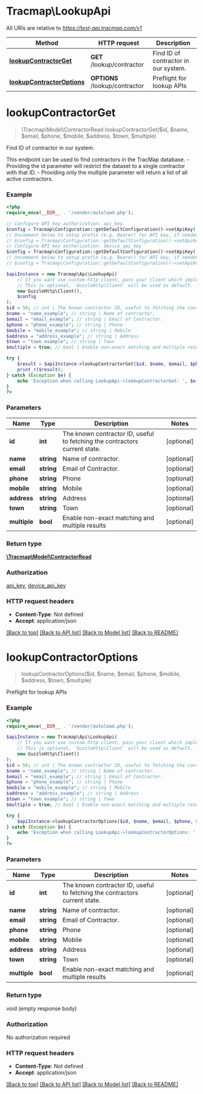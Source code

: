 # Tracmap\LookupApi

All URIs are relative to *https://test-api.tracmap.com/v1*

Method | HTTP request | Description
------------- | ------------- | -------------
[**lookupContractorGet**](LookupApi.md#lookupContractorGet) | **GET** /lookup/contractor | Find ID of contractor in our system.
[**lookupContractorOptions**](LookupApi.md#lookupContractorOptions) | **OPTIONS** /lookup/contractor | Preflight for lookup APIs


# **lookupContractorGet**
> \Tracmap\Model\ContractorRead lookupContractorGet($id, $name, $email, $phone, $mobile, $address, $town, $multiple)

Find ID of contractor in our system.

This endpoint can be used to find contractors in the TracMap database.  - Providing the id parameter will restrict the dataset to a single contractor with that ID.  - Providing only the multiple parameter will return a list of all active contractors.

### Example
```php
<?php
require_once(__DIR__ . '/vendor/autoload.php');

// Configure API key authorization: api_key
$config = Tracmap\Configuration::getDefaultConfiguration()->setApiKey('token', 'YOUR_API_KEY');
// Uncomment below to setup prefix (e.g. Bearer) for API key, if needed
// $config = Tracmap\Configuration::getDefaultConfiguration()->setApiKeyPrefix('token', 'Bearer');
// Configure API key authorization: device_api_key
$config = Tracmap\Configuration::getDefaultConfiguration()->setApiKey('hash', 'YOUR_API_KEY');
// Uncomment below to setup prefix (e.g. Bearer) for API key, if needed
// $config = Tracmap\Configuration::getDefaultConfiguration()->setApiKeyPrefix('hash', 'Bearer');

$apiInstance = new Tracmap\Api\LookupApi(
    // If you want use custom http client, pass your client which implements `GuzzleHttp\ClientInterface`.
    // This is optional, `GuzzleHttp\Client` will be used as default.
    new GuzzleHttp\Client(),
    $config
);
$id = 56; // int | The known contractor ID, useful to fetching the contractors current state.
$name = "name_example"; // string | Name of contractor.
$email = "email_example"; // string | Email of Contractor.
$phone = "phone_example"; // string | Phone
$mobile = "mobile_example"; // string | Mobile
$address = "address_example"; // string | Address
$town = "town_example"; // string | Town
$multiple = true; // bool | Enable non-exact matching and multiple results

try {
    $result = $apiInstance->lookupContractorGet($id, $name, $email, $phone, $mobile, $address, $town, $multiple);
    print_r($result);
} catch (Exception $e) {
    echo 'Exception when calling LookupApi->lookupContractorGet: ', $e->getMessage(), PHP_EOL;
}
?>
```

### Parameters

Name | Type | Description  | Notes
------------- | ------------- | ------------- | -------------
 **id** | **int**| The known contractor ID, useful to fetching the contractors current state. | [optional]
 **name** | **string**| Name of contractor. | [optional]
 **email** | **string**| Email of Contractor. | [optional]
 **phone** | **string**| Phone | [optional]
 **mobile** | **string**| Mobile | [optional]
 **address** | **string**| Address | [optional]
 **town** | **string**| Town | [optional]
 **multiple** | **bool**| Enable non-exact matching and multiple results | [optional]

### Return type

[**\Tracmap\Model\ContractorRead**](../Model/ContractorRead.md)

### Authorization

[api_key](../../README.md#api_key), [device_api_key](../../README.md#device_api_key)

### HTTP request headers

 - **Content-Type**: Not defined
 - **Accept**: application/json

[[Back to top]](#) [[Back to API list]](../../README.md#documentation-for-api-endpoints) [[Back to Model list]](../../README.md#documentation-for-models) [[Back to README]](../../README.md)

# **lookupContractorOptions**
> lookupContractorOptions($id, $name, $email, $phone, $mobile, $address, $town, $multiple)

Preflight for lookup APIs

### Example
```php
<?php
require_once(__DIR__ . '/vendor/autoload.php');

$apiInstance = new Tracmap\Api\LookupApi(
    // If you want use custom http client, pass your client which implements `GuzzleHttp\ClientInterface`.
    // This is optional, `GuzzleHttp\Client` will be used as default.
    new GuzzleHttp\Client()
);
$id = 56; // int | The known contractor ID, useful to fetching the contractors current state.
$name = "name_example"; // string | Name of contractor.
$email = "email_example"; // string | Email of Contractor.
$phone = "phone_example"; // string | Phone
$mobile = "mobile_example"; // string | Mobile
$address = "address_example"; // string | Address
$town = "town_example"; // string | Town
$multiple = true; // bool | Enable non-exact matching and multiple results

try {
    $apiInstance->lookupContractorOptions($id, $name, $email, $phone, $mobile, $address, $town, $multiple);
} catch (Exception $e) {
    echo 'Exception when calling LookupApi->lookupContractorOptions: ', $e->getMessage(), PHP_EOL;
}
?>
```

### Parameters

Name | Type | Description  | Notes
------------- | ------------- | ------------- | -------------
 **id** | **int**| The known contractor ID, useful to fetching the contractors current state. | [optional]
 **name** | **string**| Name of contractor. | [optional]
 **email** | **string**| Email of Contractor. | [optional]
 **phone** | **string**| Phone | [optional]
 **mobile** | **string**| Mobile | [optional]
 **address** | **string**| Address | [optional]
 **town** | **string**| Town | [optional]
 **multiple** | **bool**| Enable non-exact matching and multiple results | [optional]

### Return type

void (empty response body)

### Authorization

No authorization required

### HTTP request headers

 - **Content-Type**: Not defined
 - **Accept**: application/json

[[Back to top]](#) [[Back to API list]](../../README.md#documentation-for-api-endpoints) [[Back to Model list]](../../README.md#documentation-for-models) [[Back to README]](../../README.md)

